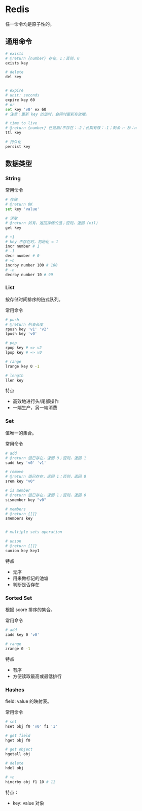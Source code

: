 # Redis

任一命令均是原子性的。

## 通用命令

```bash
# exists
# @return {number} 存在，1；否则，0
exists key

# delete
del key


# expire
# unit: seconds
expire key 60
# or
set key 'v0' ex 60
# 注意：更新 key 的值时，会同时更新有效期。

# time to live
# @return {number} 已过期/不存在：-2；长期有效：-1；剩余 n 秒：n
ttl key

# 持久化
persist key
```

## 数据类型

### String

常用命令

```bash
# 存储
# @return OK
set key 'value'

# 读取
# @return 如有，返回存储的值；否则，返回 (nil)
get key

# +1
# key 不存在时，初始化 = 1
incr number # 1
# -1
decr number # 0
# +n
incrby number 100 # 100
# -n
decrby number 10 # 99
```

### List

按存储时间排序的链式队列。

常用命令

```bash
# push
# @return 列表长度
rpush key 'v1' 'v2'
lpush key 'v0'

# pop
rpop key # => v2
lpop key # => v0

# range
lrange key 0 -1

# length
llen key
```

特点

* 高效地进行头/尾部操作
* 一端生产，另一端消费

### Set

值唯一的集合。

常用命令

```bash
# add
# @return 值已存在，返回 0；否则，返回 1
sadd key 'v0' 'v1'

# remove
# @return 值已存在，返回 1；否则，返回 0
srem key "v0"

# is member
# @return 值已存在，返回 1；否则，返回 0
sismember key "v0"

# members
# @return {[]}
smembers key


# multiple sets operation

# union
# @return {[]}
sunion key key1
```

特点

* 无序
* 用来做标记的池塘
* 判断是否存在

### Sorted Set

根据 score 排序的集合。

常用命令

```bash
# add
zadd key 0 'v0'

# range
zrange 0 -1
```

特点

* 有序
* 方便读取最高或最低排行

### Hashes

field: value 的映射表。

常用命令

```bash
# set
hset obj f0 'v0' f1 '1'

# get field
hget obj f0

# get object
hgetall obj

# delete
hdel obj

# +n
hincrby obj f1 10 # 11
```

特点：

* key: value 对象
